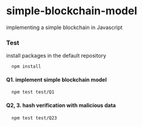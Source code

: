 # simple-blockchain-model

implementing a simple blockchain in Javascript

### Test

install packages in the default repository
```
  npm install
```

#### Q1. implement simple blockchain model
```
  npm test test/Q1
```


#### Q2, 3. hash verification with malicious data
```
  npm test test/Q23
```
